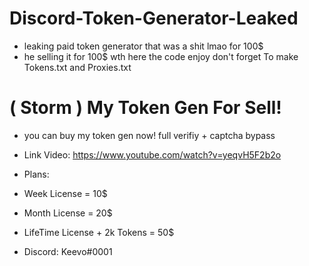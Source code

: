 # Discord-Token-Generator-Leaked
- leaking paid token generator that was a shit lmao for 100$
- he selling it for 100$ wth here the code enjoy don't forget To make Tokens.txt and Proxies.txt


# ( Storm ) My Token Gen For Sell!

- you can buy my token gen now! full verifiy + captcha bypass 
- Link Video: https://www.youtube.com/watch?v=yeqvH5F2b2o
- Plans:
- Week License = 10$
- Month License = 20$
- LifeTime License + 2k Tokens = 50$

- Discord: Keevo#0001


